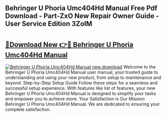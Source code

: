 ## Behringer U Phoria Umc404Hd Manual Free Pdf Download - Part-ZxO New Repair Owner Guide - User Service Edition 3ZolM

# <h2><a href="http://cf25990.oget.top/?id=Behringer+U+Phoria+Umc404Hd+Manual">🔗Download New 👉🔴 Behringer U Phoria Umc404Hd Manual</a></h2>

[![Behringer U Phoria Umc404Hd Manual new download](https://i.imgur.com/5g1atiW.png)](http://cf25990.oget.top/?id=Behringer+U+Phoria+Umc404Hd+Manual)
Welcome to the Behringer U Phoria Umc404Hd Manual user manual, your trusted guide to understanding and using your new product, from setup to maintenance and beyond. Step-by-Step Setup Guide Follow these steps for a seamless and successful setup experience. With features like list of features, your new Behringer U Phoria Umc404Hd Manual is designed to simplify your tasks and empower you to achieve more. Your Satisfaction is Our Mission Behringer U Phoria Umc404Hd Manual. We are dedicated to ensuring your complete satisfaction.
